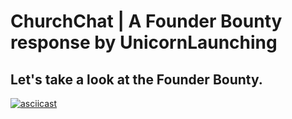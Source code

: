 # ChurchChat | A Founder Bounty response by UnicornLaunching

## Let's take a look at the Founder Bounty.

[![asciicast](https://asciinema.org/a/113463.png)]([https://asciinema.org/a/113463](https://github.com/unicornlaunching/hackgpt/raw/main/WhatsApp%20Video%202023-05-07%20at%205.49.59%20PM.mp4))
